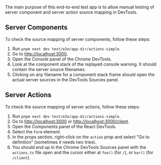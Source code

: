 The main purpose of this end-to-end test app is to allow manual testing of
server component and server action source mapping in DevTools.

## Server Components

To check the source mapping of server components, follow these steps:

1. Run `pnpm next dev test/e2e/app-dir/actions-simple`.
2. Go to [http://localhost:3000]().
3. Open the Console panel of the Chrome DevTools.
4. Look at the component stack of the replayed console warning. It should
   contain the server source filenames.
5. Clicking on any filename for a component stack frame should open the actual
   server sources in the DevTools Sources panel.

## Server Actions

To check the source mapping of server actions, follow these steps:

1. Run `pnpm next dev test/e2e/app-dir/actions-simple`.
2. Go to [http://localhost:3000]() or [http://localhost:3000/client]().
3. Open the Components panel of the React DevTools.
4. Select the `Form` element.
5. In the props section, right-click on the `action` prop and select "Go to
   definition" (sometimes it needs two tries).
6. You should end up in the Chrome DevTools Sources panel with the `actions.ts`
   file open and the cursor either at `foo()` (for `/`), or `bar()` (for
   `/client`).
